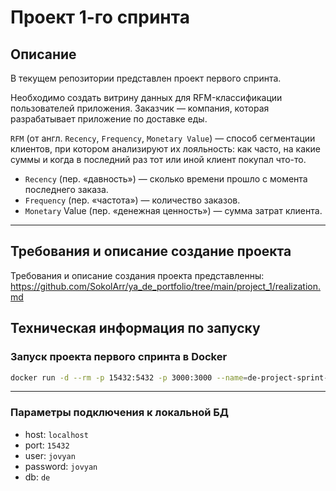 # Проект 1-го спринта
## Описание
В текущем репозитории представлен проект первого спринта.

Необходимо создать витрину данных для RFM-классификации пользователей приложения.
Заказчик — компания, которая разрабатывает приложение по доставке еды. 

`RFM` (от англ. `Recency`, `Frequency`, `Monetary Value`) — способ сегментации клиентов, при котором анализируют их лояльность: как часто, на какие суммы и когда в последний раз тот или иной клиент покупал что-то. 
- `Recency` (пер. «давность») — сколько времени прошло с момента последнего заказа.
- `Frequency` (пер. «частота») — количество заказов.
- `Monetary` Value (пер. «денежная ценность») — сумма затрат клиента.
---

## Требования и описание создание проекта
Требования и описание создания проекта представленны:\
https://github.com/SokolArr/ya_de_portfolio/tree/main/project_1/realization.md


## Техническая информация по запуску
### Запуск проекта первого спринта в Docker
```bash
docker run -d --rm -p 15432:5432 -p 3000:3000 --name=de-project-sprint-1-server-local cr.yandex/crp1r8pht0n0gl25aug1/project-sprint-1:latest
```
---

### Параметры подключения к локальной БД
* host: ```localhost```
* port: ```15432```
* user: ```jovyan```
* password: ```jovyan```
* db: ```de```

